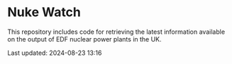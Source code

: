 # Nuke Watch

This repository includes code for retrieving the latest information available on the output of EDF nuclear power plants in the UK.

Last updated: 2024-08-23 13:16